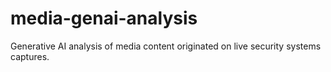 # media-genai-analysis
Generative AI analysis of media content originated on live security systems captures.
